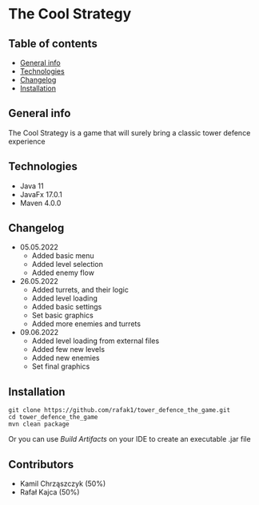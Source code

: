 # The Cool Strategy

## Table of contents
* [General info](#general-info)
* [Technologies](#technologies)
* [Changelog](#changelog)
* [Installation](#installation)

## General info

The Cool Strategy is a game that will surely bring a classic tower defence experience

## Technologies

* Java 11
* JavaFx 17.0.1
* Maven 4.0.0

## Changelog
* 05.05.2022
    * Added basic menu
    * Added level selection
    * Added enemy flow
* 26.05.2022
  * Added turrets, and their logic
  * Added level loading
  * Added basic settings
  * Set basic graphics
  * Added more enemies and turrets
* 09.06.2022
  * Added level loading from external files
  * Added few new levels
  * Added new enemies
  * Set final graphics

## Installation

```
git clone https://github.com/rafak1/tower_defence_the_game.git
cd tower_defence_the_game
mvn clean package
```

Or you can use *Build Artifacts* on your IDE to create an executable .jar file
## Contributors
* Kamil Chrząszczyk (50%)
* Rafał Kajca (50%)

